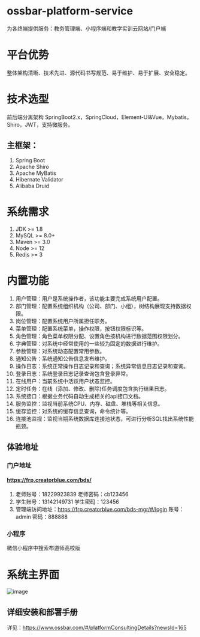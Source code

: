 # ossbar-platform-service

为各终端提供服务：教务管理端、小程序端和教学实训云网站/门户端

# 平台优势

整体架构清晰、技术先进、源代码书写规范、易于维护、易于扩展、安全稳定。

# 技术选型
前后端分离架构 SpringBoot2.x，SpringCloud，Element-UI&Vue，Mybatis，Shiro，JWT，支持微服务。
## 主框架：
1. Spring Boot 
2. Apache Shiro
3. Apache MyBatis
4. Hibernate Validator
5. Alibaba Druid

# 系统需求
1. JDK >= 1.8
2. MySQL >= 8.0+
3. Maven >= 3.0
4. Node >= 12
5. Redis >= 3
# 内置功能
1. 用户管理：用户是系统操作者，该功能主要完成系统用户配置。
2. 部门管理：配置系统组织机构（公司、部门、小组），树结构展现支持数据权限。
3. 岗位管理：配置系统用户所属担任职务。
4. 菜单管理：配置系统菜单，操作权限，按钮权限标识等。
5. 角色管理：角色菜单权限分配、设置角色按机构进行数据范围权限划分。
6. 字典管理：对系统中经常使用的一些较为固定的数据进行维护。
7. 参数管理：对系统动态配置常用参数。
8. 通知公告：系统通知公告信息发布维护。
9. 操作日志：系统正常操作日志记录和查询；系统异常信息日志记录和查询。
10. 登录日志：系统登录日志记录查询包含登录异常。
11. 在线用户：当前系统中活跃用户状态监控。
12. 定时任务：在线（添加、修改、删除)任务调度包含执行结果日志。
13. 系统接口：根据业务代码自动生成相关的api接口文档。
14. 服务监控：监视当前系统CPU、内存、磁盘、堆栈等相关信息。
15. 缓存监控：对系统的缓存信息查询，命令统计等。
16. 连接池监视：监视当期系统数据库连接池状态，可进行分析SQL找出系统性能瓶颈。

## 体验地址
### 门户地址
####  https://frp.creatorblue.com/bds/
1. 老师账号：18229923839 老师密码：cb123456
2. 学生账号：13142149731  学生密码：123456
3. 管理端访问地址：https://frp.creatorblue.com/bds-mgr/#/login
账号：admin
密码：888888
### 小程序
微信小程序中搜索布道师高校版
# 系统主界面
![image](https://user-images.githubusercontent.com/110378589/198028949-80c2e0cb-7856-4473-8239-67102e36b6a3.png)
## 详细安装和部署手册
详见：https://www.ossbar.com/#/platformConsultingDetails?newsId=165
